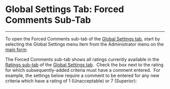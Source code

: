# Global Settings Tab:     Forced Comments Sub-Tab 
---

To open the Forced Comments sub-tab of the 
[Global Settings tab](<globset.md>), start by selecting the Global Settings menu item from the Administrator menu on the
[main 
form](<7jjr.md>).

The Forced Comments sub-tab shows all ratings currently available in the [Ratings sub-tab](<ratings.md>) of the [Global Settings tab](<globset.md>).&nbsp; Check the box next to the rating for which subsequently-added criteria must have a comment entered.&nbsp; For example, the settings below require a comment to be entered for any new criteria which have a rating of 1 (Unacceptable) or 7 (Superior):